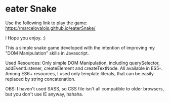 # eater Snake

Use the following link to play the game:
https://marcelovalois.github.io/eaterSnake/

I Hope you enjoy. :)

This a simple snake game developed with the intention of improving my "DOM Manipulation" skills in Javascript.

Used Resources: 
Only simple DOM Manipulation, including querySelector, addEventListener, createElement and createTextNode. All available in ES5-.
Among ES6+ resources, I used only template literals, that can be easily replaced by string concatenation.

OBS:
I haven't used SASS, so CSS file isn't all compatible to older browsers, but you don't use IE anyway, hahaha.
